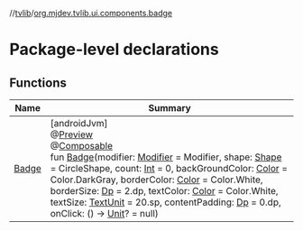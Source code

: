 //[tvlib](../../index.md)/[org.mjdev.tvlib.ui.components.badge](index.md)

# Package-level declarations

## Functions

| Name | Summary |
|---|---|
| [Badge](-badge.md) | [androidJvm]<br>@[Preview](https://developer.android.com/reference/kotlin/androidx/compose/ui/tooling/preview/Preview.html)<br>@[Composable](https://developer.android.com/reference/kotlin/androidx/compose/runtime/Composable.html)<br>fun [Badge](-badge.md)(modifier: [Modifier](https://developer.android.com/reference/kotlin/androidx/compose/ui/Modifier.html) = Modifier, shape: [Shape](https://developer.android.com/reference/kotlin/androidx/compose/ui/graphics/Shape.html) = CircleShape, count: [Int](https://kotlinlang.org/api/latest/jvm/stdlib/kotlin/-int/index.html) = 0, backGroundColor: [Color](https://developer.android.com/reference/kotlin/androidx/compose/ui/graphics/Color.html) = Color.DarkGray, borderColor: [Color](https://developer.android.com/reference/kotlin/androidx/compose/ui/graphics/Color.html) = Color.White, borderSize: [Dp](https://developer.android.com/reference/kotlin/androidx/compose/ui/unit/Dp.html) = 2.dp, textColor: [Color](https://developer.android.com/reference/kotlin/androidx/compose/ui/graphics/Color.html) = Color.White, textSize: [TextUnit](https://developer.android.com/reference/kotlin/androidx/compose/ui/unit/TextUnit.html) = 20.sp, contentPadding: [Dp](https://developer.android.com/reference/kotlin/androidx/compose/ui/unit/Dp.html) = 0.dp, onClick: () -&gt; [Unit](https://kotlinlang.org/api/latest/jvm/stdlib/kotlin/-unit/index.html)? = null) |
